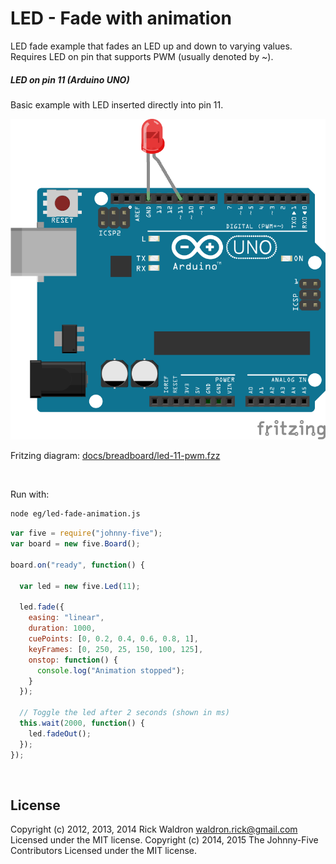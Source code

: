 <!--remove-start-->

# LED - Fade with animation

<!--remove-end-->


LED fade example that fades an LED up and down to varying values. Requires LED on pin that supports PWM (usually denoted by ~).





##### LED on pin 11 (Arduino UNO)


Basic example with LED inserted directly into pin 11.


![docs/breadboard/led-11-pwm.png](breadboard/led-11-pwm.png)<br>

Fritzing diagram: [docs/breadboard/led-11-pwm.fzz](breadboard/led-11-pwm.fzz)

&nbsp;




Run with:
```bash
node eg/led-fade-animation.js
```


```javascript
var five = require("johnny-five");
var board = new five.Board();

board.on("ready", function() {

  var led = new five.Led(11);

  led.fade({
    easing: "linear",
    duration: 1000,
    cuePoints: [0, 0.2, 0.4, 0.6, 0.8, 1],
    keyFrames: [0, 250, 25, 150, 100, 125],
    onstop: function() {
      console.log("Animation stopped");
    }
  });

  // Toggle the led after 2 seconds (shown in ms)
  this.wait(2000, function() {
    led.fadeOut();
  });
});

```








&nbsp;

<!--remove-start-->

## License
Copyright (c) 2012, 2013, 2014 Rick Waldron <waldron.rick@gmail.com>
Licensed under the MIT license.
Copyright (c) 2014, 2015 The Johnny-Five Contributors
Licensed under the MIT license.

<!--remove-end-->
